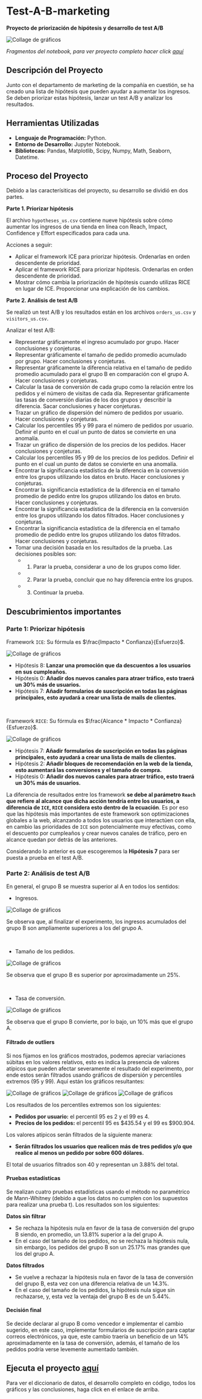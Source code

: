 # Test-A-B-marketing
__Proyecto de priorización de hipótesis y desarrollo de test A/B__

<image src="https://github.com/BastianLQ/Test-A-B-marketing/blob/main/Images/banner.png" alt="Collage de gráficos">

_Fragmentos del notebook, para ver proyecto completo hacer click [aquí](https://portfoliodabastianlopez.on.drv.tw/Portafolio/P9.html)_

## Descripción del Proyecto
Junto con el departamento de marketing de la compañía en cuestión, se ha creado una lista de hipótesis que pueden ayudar a aumentar los ingresos. 
Se deben priorizar estas hipótesis, lanzar un test A/B y analizar los resultados.
  
## Herramientas Utilizadas
- __Lenguaje de Programación:__ Python.
- __Entorno de Desarrollo:__ Jupyter Notebook.
- __Bibliotecas:__ Pandas, Matplotlib, Scipy, Numpy, Math, Seaborn, Datetime.

## Proceso del Proyecto
Debido a las caracterísiticas del proyecto, su desarrollo se dividió en dos partes.

__Parte 1. Priorizar hipótesis__

El archivo `hypotheses_us.csv` contiene nueve hipótesis sobre cómo aumentar los ingresos de una tienda en línea con Reach, Impact, Confidence y Effort especificados para cada una.

Acciones a seguir:

- Aplicar el framework ICE para priorizar hipótesis. Ordenarlas en orden descendente de prioridad.
- Aplicar el framework RICE para priorizar hipótesis. Ordenarlas en orden descendente de prioridad.
- Mostrar cómo cambia la priorización de hipótesis cuando utilizas RICE en lugar de ICE. Proporcionar una explicación de los cambios.

__Parte 2. Análisis de test A/B__

Se realizó un test A/B y los resultados están en los archivos `orders_us.csv` y `visitors_us.csv`.

Analizar el test A/B:

- Representar gráficamente el ingreso acumulado por grupo. Hacer conclusiones y conjeturas.
- Representar gráficamente el tamaño de pedido promedio acumulado por grupo. Hacer conclusiones y conjeturas.
- Representar gráficamente la diferencia relativa en el tamaño de pedido promedio acumulado para el grupo B en comparación con el grupo A. Hacer conclusiones y conjeturas.
- Calcular la tasa de conversión de cada grupo como la relación entre los pedidos y el número de visitas de cada día. Representar gráficamente las tasas de conversión diarias de los dos grupos y describir la diferencia. Sacar conclusiones y hacer conjeturas.
- Trazar un gráfico de dispersión del número de pedidos por usuario. Hacer conclusiones y conjeturas.
- Calcular los percentiles 95 y 99 para el número de pedidos por usuario. Definir el punto en el cual un punto de datos se convierte en una anomalía.
- Trazar un gráfico de dispersión de los precios de los pedidos. Hacer conclusiones y conjeturas.
- Calcular los percentiles 95 y 99 de los precios de los pedidos. Definir el punto en el cual un punto de datos se convierte en una anomalía.
- Encontrar la significancia estadística de la diferencia en la conversión entre los grupos utilizando los datos en bruto. Hacer conclusiones y conjeturas.
- Encontrar la significancia estadística de la diferencia en el tamaño promedio de pedido entre los grupos utilizando los datos en bruto. Hacer conclusiones y conjeturas.
- Encontrar la significancia estadística de la diferencia en la conversión entre los grupos utilizando los datos filtrados. Hacer conclusiones y conjeturas.
- Encontrar la significancia estadística de la diferencia en el tamaño promedio de pedido entre los grupos utilizando los datos filtrados. Hacer conclusiones y conjeturas.
- Tomar una decisión basada en los resultados de la prueba. Las decisiones posibles son: 
    - 1. Parar la prueba, considerar a uno de los grupos como líder. 
    - 2. Parar la prueba, concluir que no hay diferencia entre los grupos. 
    - 3. Continuar la prueba.

## Descubrimientos importantes
### Parte 1: Priorizar hipótesis
Framework `ICE`: Su fórmula es $\frac{Impacto * Confianza}{Esfuerzo}$.

<image src="https://github.com/BastianLQ/Test-A-B-marketing/blob/main/Images/output_31_0.png" alt="Collage de gráficos">

- Hipótesis 8: __Lanzar una promoción que da descuentos a los usuarios en sus cumpleaños.__
- Hipótesis 0: __Añadir dos nuevos canales para atraer tráfico, esto traerá un 30% más de usuarios.__
- Hipótesis 7: __Añadir formularios de suscripción en todas las páginas principales, esto ayudará a crear una lista de mails de clientes.__

<br>

Framework `RICE`: Su fórmula es $\frac{Alcance * Impacto * Confianza}{Esfuerzo}$.

<image src="https://github.com/BastianLQ/Test-A-B-marketing/blob/main/Images/output_37_0.png" alt="Collage de gráficos">

- Hipótesis 7: __Añadir formularios de suscripción en todas las páginas principales, esto ayudará a crear una lista de mails de clientes.__
- Hipótesis 2: __Añadir bloques de recomendación en la web de la tienda, esto aumentará las conversiones y el tamaño de compra.__
- Hipótesis 0: __Añadir dos nuevos canales para atraer tráfico, esto traerá un 30% más de usuarios.__

La diferencia de resultados entre los framework __se debe al parámetro `Reach` que refiere al alcance que dicha acción tendría entre los usuarios, a diferencia de `ICE`, `RICE` considera esto dentro de la ecuación__. Es por eso que las hipótesis más importantes de este framework son optimizaciones globales a la web, alcanzando a todos los usuarios que interactúen con ella, en cambio las prioridades de `ICE` son potencialmente muy efectivas, como el descuento por cumpleaños y crear nuevos canales de tráfico, pero en alcance quedan por detrás de las anteriores.

Considerando lo anterior es que escogeremos la __Hipótesis 7__ para ser puesta a prueba en el test A/B.

### Parte 2: Análisis de test A/B
En general, el grupo B se muestra superior al A en todos los sentidos:

- Ingresos.

<image src="https://github.com/BastianLQ/Test-A-B-marketing/blob/main/Images/output_54_0.png" alt="Collage de gráficos">

Se observa que, al finalizar el experimento, los ingresos acumulados del grupo B son ampliamente superiores a los del grupo A.

<br>

- Tamaño de los pedidos.

<image src="https://github.com/BastianLQ/Test-A-B-marketing/blob/main/Images/output_64_0.png" alt="Collage de gráficos">

Se observa que el grupo B es superior por aproximadamente un 25%.

<br>

- Tasa de conversión.

<image src="https://github.com/BastianLQ/Test-A-B-marketing/blob/main/Images/output_74_0.png" alt="Collage de gráficos">

Se observa que el grupo B convierte, por lo bajo, un 10% más que el grupo A.

#### Filtrado de outliers

Si nos fijamos en los gráficos mostrados, podemos apreciar variaciones súbitas en los valores relativos, esto es indica la presencia de valores atípicos que pueden afectar severamente el resultado del experimento, por ende estos serán filtrados usando gráficos de dispersión y percentiles extremos (95 y 99). Aquí están los gráficos resultantes:

<image src="https://github.com/BastianLQ/Test-A-B-marketing/blob/main/Images/output_80_0.png" alt="Collage de gráficos">
<image src="https://github.com/BastianLQ/Test-A-B-marketing/blob/main/Images/output_85_0.png" alt="Collage de gráficos">
<image src="https://github.com/BastianLQ/Test-A-B-marketing/blob/main/Images/output_85_1.png" alt="Collage de gráficos">

Los resultados de los percentiles extremos son los siguientes:
- __Pedidos por usuario:__ el percentil 95 es 2 y el 99 es 4.
- __Precios de los pedidos:__ el percentil 95 es $435.54 y el 99 es $900.904.

Los valores atípicos serán filtrados de la siguiente manera:
- __Serán filtrados los usuarios que realicen más de tres pedidos y/o que realice al menos un pedido por sobre 600 dólares.__

El total de usuarios filtrados son 40 y representan un 3.88% del total.

#### Pruebas estadísticas
Se realizan cuatro pruebas estadísticas usando el método no paramétrico de Mann-Whitney (debido a que los datos no cumplen con los supuestos para realizar una prueba t). Los resultados son los siguientes:

__Datos sin filtrar__
- Se rechaza la hipótesis nula en favor de la tasa de conversión del grupo B siendo, en promedio, un 13.81% superior a la del grupo A.
- En el caso del tamaño de los pedidos, no se rechaza la hipótesis nula, sin embargo, los pedidos del grupo B son un 25.17% mas grandes que los del grupo A.

__Datos filtrados__
- Se vuelve a rechazar la hipótesis nula en favor de la tasa de conversión del grupo B, esta vez con una diferencia relativa de un 14.3%.
- En el caso del tamaño de los pedidos, la hipótesis nula sigue sin rechazarse, y, esta vez la ventaja del grupo B es de un 5.44%.

#### Decisión final

Se decide declarar al grupo B como vencedor e implementar el cambio sugerido, en este caso, implementar formularios de suscripción para captar correos electrónicos, ya que, este cambio traería un beneficio de un 14% aproximadamente en la tasa de conversión, además, el tamaño de los pedidos podría verse levemente aumentado también.

## Ejecuta el proyecto [aquí](https://portfoliodabastianlopez.on.drv.tw/Portafolio/P9.html)
Para ver el diccionario de datos, el desarrollo completo en código, todos los gráficos y las conclusiones, haga click en el enlace de arriba.
